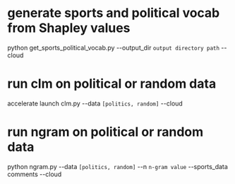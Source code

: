 # generate sports and political vocab from Shapley values
python get_sports_political_vocab.py --output_dir `output directory path` --cloud

# run clm on political or random data
accelerate launch clm.py --data `[politics, random]` --cloud 

# run ngram on political or random data
python ngram.py --data `[politics, random]` --n `n-gram value` --sports_data comments --cloud 